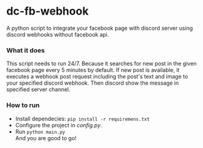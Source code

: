 # dc-fb-webhook
A python script to integrate your facebook page with discord server using discord webhooks without facebook api.  

### What it does
This script needs to run 24/7. Because it searches for new post in the given facebook page every 5 minutes by default. If new post is available, it executes a webhook post request including the post's text and image to your specified discord webhook. Then discord show the message in specified server channel.

### How to run
- Install dependecies: `pip install -r requiremens.txt`  
- Configure the project in *config.py*.  
- Run `python main.py`  
And you are good to go!